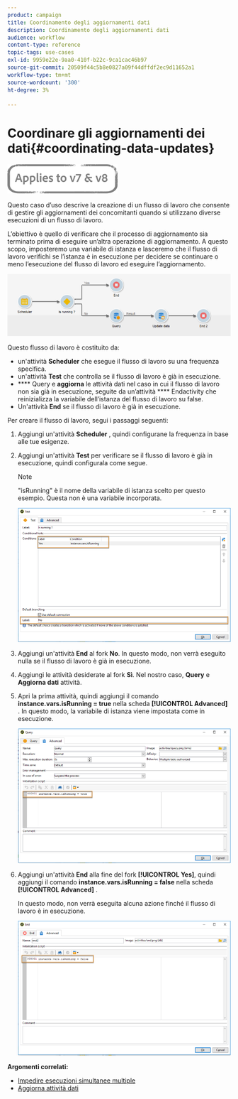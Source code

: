 ```yaml
---
product: campaign
title: Coordinamento degli aggiornamenti dati
description: Coordinamento degli aggiornamenti dati
audience: workflow
content-type: reference
topic-tags: use-cases
exl-id: 9959e22e-9aa0-410f-b22c-9ca1cac46b97
source-git-commit: 20509f44c5b8e0827a09f44dffdf2ec9d11652a1
workflow-type: tm+mt
source-wordcount: '300'
ht-degree: 3%

---
```


# Coordinare gli aggiornamenti dei dati{#coordinating-data-updates}

![](../../assets/common.svg)

Questo caso d’uso descrive la creazione di un flusso di lavoro che consente di gestire gli aggiornamenti dei concomitanti quando si utilizzano diverse esecuzioni di un flusso di lavoro.

L’obiettivo è quello di verificare che il processo di aggiornamento sia terminato prima di eseguire un’altra operazione di aggiornamento. A questo scopo, imposteremo una variabile di istanza e lasceremo che il flusso di lavoro verifichi se l’istanza è in esecuzione per decidere se continuare o meno l’esecuzione del flusso di lavoro ed eseguire l’aggiornamento.

![](assets/uc_dataupdate_wkf.png)

Questo flusso di lavoro è costituito da:

* un&#39;attività **Scheduler** che esegue il flusso di lavoro su una frequenza specifica.
* un&#39;attività **Test** che controlla se il flusso di lavoro è già in esecuzione.
* **** Query e  **aggiorna** le attività dati nel caso in cui il flusso di lavoro non sia già in esecuzione, seguite da un’attività  **** Endactivity che reinizializza la variabile dell’istanza del flusso di lavoro su false.
* Un&#39;attività **End** se il flusso di lavoro è già in esecuzione.

Per creare il flusso di lavoro, segui i passaggi seguenti:

1. Aggiungi un&#39;attività **Scheduler** , quindi configurane la frequenza in base alle tue esigenze.
1. Aggiungi un&#39;attività **Test** per verificare se il flusso di lavoro è già in esecuzione, quindi configurala come segue.

   >[!NOTE]
   >
   >&quot;isRunning&quot; è il nome della variabile di istanza scelto per questo esempio. Questa non è una variabile incorporata.

   ![](assets/uc_dataupdate_test.png)

1. Aggiungi un&#39;attività **End** al fork **No**. In questo modo, non verrà eseguito nulla se il flusso di lavoro è già in esecuzione.
1. Aggiungi le attività desiderate al fork **Sì**. Nel nostro caso, **Query** e **Aggiorna dati** attività.
1. Apri la prima attività, quindi aggiungi il comando **instance.vars.isRunning = true** nella scheda **[!UICONTROL Advanced]** . In questo modo, la variabile di istanza viene impostata come in esecuzione.

   ![](assets/uc_dataupdate_query.png)

1. Aggiungi un&#39;attività **End** alla fine del fork **[!UICONTROL Yes]**, quindi aggiungi il comando **instance.vars.isRunning = false** nella scheda **[!UICONTROL Advanced]** .

   In questo modo, non verrà eseguita alcuna azione finché il flusso di lavoro è in esecuzione.

   ![](assets/uc_dataupdate_end.png)

**Argomenti correlati:**

* [Impedire esecuzioni simultanee multiple](monitoring-workflow-execution.md#preventing-simultaneous-multiple-executions)
* [Aggiorna attività dati](update-data.md)
